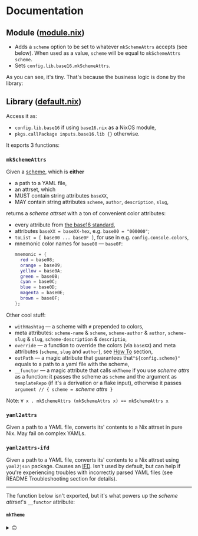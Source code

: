 # Documentation

## Module ([module.nix](module.nix))

- Adds a `scheme` option to be set to whatever `mkSchemeAttrs` accepts (see below).
  When used as a value, `scheme` will be equal to `mkSchemeAttrs scheme`.
- Sets `config.lib.base16.mkSchemeAttrs`.

As you can see, it's tiny. That's because the business logic is done by the library:

## Library ([default.nix](default.nix))

Access it as:
- `config.lib.base16` if using `base16.nix` as a NixOS module,
- `pkgs.callPackage inputs.base16.lib {}` otherwise.

It exports 3 functions:

### `mkSchemeAttrs`

Given a [scheme](https://github.com/base16-project/home/blob/main/builder.md#schemes-repository),
which is **either**
- a path to a YAML file,
- an attrset,
which
- MUST contain string attributes `baseXX`,
- MAY contain string attributes `scheme`, `author`, `description`, `slug`,


returns a _scheme attrset_ with a ton of convenient color attributes:

- every attribute from [the base16 standard](https://github.com/base16-project/base16/blob/main/builder.md#template-variables),
- attributes `baseXX = baseXX-hex`, e.g. `base00 = "000000"`;
- `toList = [ base00 ... base0F ]`, for use in e.g. `config.console.colors`,
- mnemonic color names for `base08` — `base0F`:
  ```nix
  mnemonic = {
    red = base08;
    orange = base09;
    yellow = base0A;
    green = base0B;
    cyan = base0C;
    blue = base0D;
    magenta = base0E;
    brown = base0F;
  };
  ```

Other cool stuff:
- `withHashtag` — a scheme with `#` prepended to colors,
- meta attributes: `scheme-name` & `scheme`, `scheme-author` & `author`, `scheme-slug` & `slug`, `scheme-description` & `descriptio`,
- `override` — a function to override the colors (via `baseXX`)
  and meta attributes (`scheme`, `slug` and `author`), see [How To](README.md#-how-to) section,
- `outPath` — a magic attribute that guarantees that`"${config.scheme}"` equals to a path to a yaml file with the scheme,
- `__functor` — a magic attribute that calls `mkTheme` if you use _scheme attrs_ as a function:
  it passes the scheme as `scheme` and the argument as `templateRepo` (if it's a derivation or a flake input),
  otherwise it passes `argument // { scheme = `_scheme attrs_` }`

Note: `∀ x . mkSchemeAttrs (mkSchemeAttrs x) == mkSchemeAttrs x`
</blockquote></details>

### `yaml2attrs`
Given a path to a YAML file, converts its' contents to a Nix attrset in pure Nix. May fail on complex YAMLs.

### `yaml2attrs-ifd`
Given a path to a YAML file, converts its' contents to a Nix attrset using `yaml2json` package. Causes an [IFD](https://nixos.wiki/wiki/Import_From_Derivation). Isn't used by default, but can help if you're experiencing troubles with incorrectly parsed YAML files (see README Troubleshooting section for details).

---

The function below isn't exported, but it's what powers up the _scheme attrset_'s `__functor` attribute:

#### `mkTheme`
<details><summary>🙃</summary><blockquote>

Builds a theme file from a scheme and a template and returns its path.
If you don't supply `templateRepo`, then supply both `template` and `extension`.

```nix
mkTheme = {
  # A scheme attrset returned from `mkSchemeAttrs` function.
  scheme,
  # A directory with a `templates` subdirectory (containing templates and a `config.yaml` file)
  # (e.g. a flake input of a template repository).
  templateRepo ? null,
  # Name of the template to lookup in templateRepo.
  # Must be one of the top-level targets from `${templateRepo}/templates/config.yaml` and
  # correspond to a template `${templateRepo}/templates/${targetTemplate}.mustache`.
  target ? "default",
  # A string with mustache template.
  # If is `null`, then `${templateRepo}/templates/${targetTemplate}.mustache` is used.
  template ? null,
  # An extension (e.g. ".config") with which to save the resulting theme file.
  # If is `null` and `templateRepo` is passed, the extension will be grabbed from there,
  # otherwise it's an empty string
  extension ? null,
  # Whether to use [IFD](https://nixos.wiki/wiki/Import_From_Derivation) to parse yaml.
  # Can cause problems with `nix flake check / show` (see the issue #3).
  use-ifd ? false,
  # Whether to check if the config.yaml was parsed correctly.
  check-parsed-config-yaml ? true,
}:
